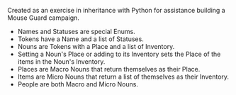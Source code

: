 Created as an exercise in inheritance with Python for assistance building a Mouse Guard campaign.
* Names and Statuses are special Enums.
* Tokens have a Name and a list of Statuses.
* Nouns are Tokens with a Place and a list of Inventory.
* Setting a Noun's Place or adding to its Inventory sets the Place of the items in the Noun's Inventory.
* Places are Macro Nouns that return themselves as their Place.
* Items are Micro Nouns that return a list of themselves as their Inventory.
* People are both Macro and Micro Nouns.